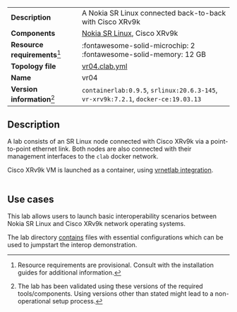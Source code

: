 |                               |                                                                                    |
| ----------------------------- | ---------------------------------------------------------------------------------- |
| **Description**               | A Nokia SR Linux connected back-to-back with Cisco XRv9k                           |
| **Components**                | [Nokia SR Linux][srl], Cisco XRv9k                                                 |
| **Resource requirements**[^1] | :fontawesome-solid-microchip: 2 <br/>:fontawesome-solid-memory: 12 GB              |
| **Topology file**             | [vr04.clab.yml][topofile]                                                          |
| **Name**                      | vr04                                                                               |
| **Version information**[^2]   | `containerlab:0.9.5`, `srlinux:20.6.3-145`, `vr-xrv9k:7.2.1`, `docker-ce:19.03.13` |

## Description
A lab consists of an SR Linux node connected with Cisco XRv9k via a point-to-point ethernet link. Both nodes are also connected with their management interfaces to the `clab` docker network.

Cisco XRv9k VM is launched as a container, using [vrnetlab integration](../manual/vrnetlab.md).

<div class="mxgraph" style="max-width:100%;border:1px solid transparent;margin:0 auto; display:block;" data-mxgraph="{&quot;page&quot;:1,&quot;zoom&quot;:1.5,&quot;highlight&quot;:&quot;#0000ff&quot;,&quot;nav&quot;:true,&quot;check-visible-state&quot;:true,&quot;resize&quot;:true,&quot;url&quot;:&quot;https://raw.githubusercontent.com/srl-labs/containerlab/diagrams/vr03.drawio&quot;}"></div>

## Use cases
This lab allows users to launch basic interoperability scenarios between Nokia SR Linux and Cisco XRv9k network operating systems.

The lab directory [contains](https://github.com/srl-labs/containerlab/tree/master/lab-examples/vr04) files with essential configurations which can be used to jumpstart the interop demonstration.

[srl]: https://www.nokia.com/networks/products/service-router-linux-NOS/
[topofile]: https://github.com/srl-labs/containerlab/tree/master/lab-examples/vr04/vr04.clab.yml

[^1]: Resource requirements are provisional. Consult with the installation guides for additional information.
[^2]: The lab has been validated using these versions of the required tools/components. Using versions other than stated might lead to a non-operational setup process.

<script type="text/javascript" src="https://cdn.jsdelivr.net/gh/hellt/drawio-js@main/embed2.js" async></script>
